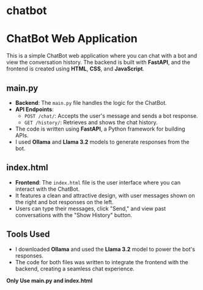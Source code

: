 # chatbot

# ChatBot Web Application

This is a simple ChatBot web application where you can chat with a bot and view the conversation history. The backend is built with **FastAPI**, and the frontend is created using **HTML**, **CSS**, and **JavaScript**.

## main.py

- **Backend**: The `main.py` file handles the logic for the ChatBot.
- **API Endpoints**:
  - `POST /chat/`: Accepts the user's message and sends a bot response.
  - `GET /history/`: Retrieves and shows the chat history.
- The code is written using **FastAPI**, a Python framework for building APIs.
- I used **Ollama** and **Llama 3.2** models to generate responses from the bot.

## index.html

- **Frontend**: The `index.html` file is the user interface where you can interact with the ChatBot.
- It features a clean and attractive design, with user messages shown on the right and bot responses on the left.
- Users can type their messages, click "Send," and view past conversations with the "Show History" button.

## Tools Used

- I downloaded **Ollama** and used the **Llama 3.2** model to power the bot's responses.
- The code for both files was written to integrate the frontend with the backend, creating a seamless chat experience.

**Only Use main.py and index.html** 
